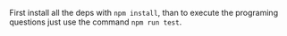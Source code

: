 First install all the deps with `npm install`, than to execute the programing questions just use the command `npm run test`.
